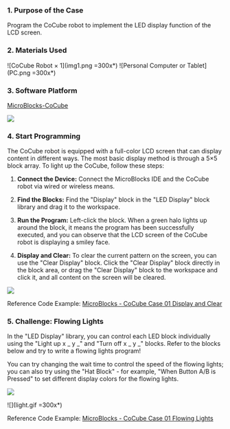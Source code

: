 ### 1. Purpose of the Case

Program the CoCube robot to implement the LED display function of the LCD screen.

### 2. Materials Used

![CoCube Robot × 1](img1.png =300x*) ![Personal Computer or Tablet](PC.png =300x*)

### 3. Software Platform

[MicroBlocks-CoCube](https://microblocksfun.cn/run/microblocks.html#scripts=GP%20Scripts%0Adepends%20%27CoCube%27)

![](image.png)

### 4. Start Programming

The CoCube robot is equipped with a full-color LCD screen that can display content in different ways. The most basic display method is through a 5×5 block array. To light up the CoCube, follow these steps:

1. **Connect the Device:** Connect the MicroBlocks IDE and the CoCube robot via wired or wireless means.

2. **Find the Blocks:** Find the "Display" block in the "LED Display" block library and drag it to the workspace.

3. **Run the Program:** Left-click the block. When a green halo lights up around the block, it means the program has been successfully executed, and you can observe that the LCD screen of the CoCube robot is displaying a smiley face.

4. **Display and Clear:** To clear the current pattern on the screen, you can use the "Clear Display" block. Click the "Clear Display" block directly in the block area, or drag the "Clear Display" block to the workspace and click it, and all content on the screen will be cleared.

![](simulator.png)

Reference Code Example: [MicroBlocks - CoCube Case 01 Display and Clear](https://microblocksfun.cn/run/microblocks.html#scripts=GP%20Scripts%0Adepends%20%27LED%20Display%27%0A%0Ascript%20396%20276%20%7B%0A%27%5Bdisplay%3AmbDisplayOff%5D%27%0A%7D%0A%0Ascript%20395%20132%20%7B%0A%27%5Bdisplay%3AmbDisplay%5D%27%2015237440%0A%7D%0A%0A)

### 5. Challenge: Flowing Lights

In the "LED Display" library, you can control each LED block individually using the "Light up x _ y _" and "Turn off x _ y _" blocks. Refer to the blocks below and try to write a flowing lights program!

You can try changing the wait time to control the speed of the flowing lights; you can also try using the "Hat Block" - for example, "When Button A/B is Pressed" to set different display colors for the flowing lights.

![](<Flowing_lights.png>)

![](light.gif =300x*)

Reference Code Example: [MicroBlocks - CoCube Case 01 Flowing Lights](https://microblocksfun.cn/run/microblocks.html#scripts=GP%20Scripts%0Adepends%20%27LED%20Display%27%0A%0Ascript%20440%2088%20%7B%0AwhenStarted%0A%27%5Bdisplay%3AmbDisplayOff%5D%27%0Aforever%20%7B%0A%20%20for%20i%205%20%7B%0A%20%20%20%20for%20j%205%20%7B%0A%20%20%20%20%20%20%27%5Bdisplay%3AmbPlot%5D%27%20i%20j%0A%20%20%20%20%20%20waitMillis%20100%0A%20%20%20%20%7D%0A%20%20%7D%0A%20%20%27%5Bdisplay%3AmbDisplayOff%5D%27%0A%7D%0A%7D%0A%0Ascript%20786%2088%20%7B%0AwhenButtonPressed%20%27A%27%0A%27set%20display%20color%27%20%28colorSwatch%20255%200%200%20255%29%0A%7D%0A%0Ascript%20790%20199%20)